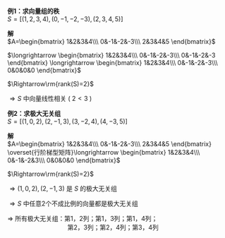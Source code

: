 **例1：求向量组的秩**  
 $S=[(1,2,3,4),(0,-1,-2,-3),(2,3,4,5)]$  
  
**解**  
 $A=\begin{bmatrix}  
1&2&3&4\\\  
0&-1&-2&-3\\\  
2&3&4&5  
\end{bmatrix}$  
  
 $\longrightarrow  
\begin{bmatrix}  
1&2&3&4\\\  
0&-1&-2&-3\\\  
0&-1&-2&-3  
\end{bmatrix}  
\longrightarrow  
\begin{bmatrix}  
1&2&3&4\\\  
0&-1&-2&-3\\\  
0&0&0&0  
\end{bmatrix}$  
  
 $\Rightarrow\rm{rank(S)=2}$  
  
 $\Rightarrow S$  中向量线性相关 ( $2<3$ )  
  
**例2：求极大无关组**  
 $S=[(1,0,2),(2,-1,3),(3,-2,4),(4,-3,5)]$  
  
**解**  
 $A=\begin{bmatrix}  
1&2&3&4\\\  
0&-1&-2&-3\\\  
2&3&4&5  
\end{bmatrix}  
\overset{行阶梯型矩阵}\longrightarrow  
\begin{bmatrix}  
1&2&3&4\\\  
0&-1&-2&3\\\  
0&0&0&0  
\end{bmatrix}$  
  
 $\Rightarrow\rm{rank(S)=2}$  
  
 $\Rightarrow(1,0,2),(2,-1,3)$ 是 $S$ 的极大无关组  
  
 $\Rightarrow S$ 中任意2个不成比例的向量都是极大无关组  
  
 $\Rightarrow$ 所有极大无关组：第1，2列；第1，3列；第1，4列；  
 $\quad\quad\quad\quad\quad\quad\quad\quad$ 第2，3列；第2，4列；第3，4列  
  
  
